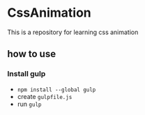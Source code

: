 # CssAnimation
This is a repository for learning css animation

## how to use

### Install gulp

* `npm install --global gulp`
* create `gulpfile.js`
* run `gulp`

